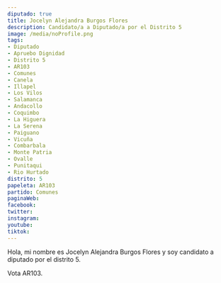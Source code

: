 ```yaml
---
diputado: true
title: Jocelyn Alejandra Burgos Flores
description: Candidato/a a Diputado/a por el Distrito 5
image: /media/noProfile.png
tags:
- Diputado
- Apruebo Dignidad
- Distrito 5
- AR103
- Comunes
- Canela
- Illapel
- Los Vilos
- Salamanca
- Andacollo
- Coquimbo
- La Higuera
- La Serena
- Paiguano
- Vicuña
- Combarbala
- Monte Patria
- Ovalle
- Punitaqui
- Rio Hurtado
distrito: 5
papeleta: AR103
partido: Comunes
paginaWeb:
facebook:
twitter:
instagram:
youtube:
tiktok:
---
```

Hola, mi nombre es Jocelyn Alejandra Burgos Flores y soy candidato a diputado por el distrito 5.

Vota AR103.